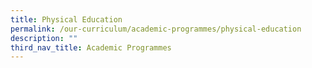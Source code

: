 ```yaml
---
title: Physical Education
permalink: /our-curriculum/academic-programmes/physical-education
description: ""
third_nav_title: Academic Programmes
---
```

